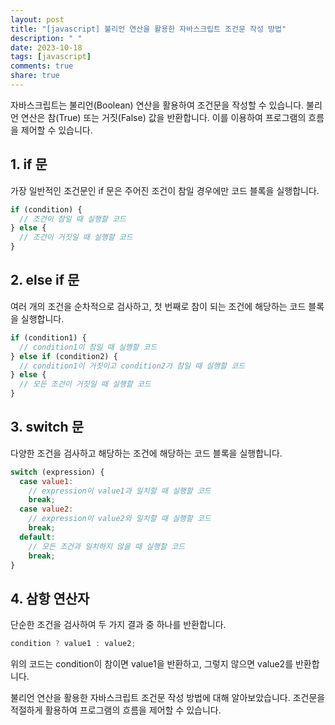 ```yaml
---
layout: post
title: "[javascript] 불리언 연산을 활용한 자바스크립트 조건문 작성 방법"
description: " "
date: 2023-10-18
tags: [javascript]
comments: true
share: true
---
```


자바스크립트는 불리언(Boolean) 연산을 활용하여 조건문을 작성할 수 있습니다. 불리언 연산은 참(True) 또는 거짓(False) 값을 반환합니다. 이를 이용하여 프로그램의 흐름을 제어할 수 있습니다.

## 1. if 문

가장 일반적인 조건문인 if 문은 주어진 조건이 참일 경우에만 코드 블록을 실행합니다.

```javascript
if (condition) {
  // 조건이 참일 때 실행할 코드
} else {
  // 조건이 거짓일 때 실행할 코드
}
```

## 2. else if 문

여러 개의 조건을 순차적으로 검사하고, 첫 번째로 참이 되는 조건에 해당하는 코드 블록을 실행합니다.

```javascript
if (condition1) {
  // condition1이 참일 때 실행할 코드
} else if (condition2) {
  // condition1이 거짓이고 condition2가 참일 때 실행할 코드
} else {
  // 모든 조건이 거짓일 때 실행할 코드
}
```

## 3. switch 문

다양한 조건을 검사하고 해당하는 조건에 해당하는 코드 블록을 실행합니다.

```javascript
switch (expression) {
  case value1:
    // expression이 value1과 일치할 때 실행할 코드
    break;
  case value2:
    // expression이 value2와 일치할 때 실행할 코드
    break;
  default:
    // 모든 조건과 일치하지 않을 때 실행할 코드
    break;
}
```

## 4. 삼항 연산자

단순한 조건을 검사하여 두 가지 결과 중 하나를 반환합니다.

```javascript
condition ? value1 : value2;
```

위의 코드는 condition이 참이면 value1을 반환하고, 그렇지 않으면 value2를 반환합니다.

불리언 연산을 활용한 자바스크립트 조건문 작성 방법에 대해 알아보았습니다. 조건문을 적절하게 활용하여 프로그램의 흐름을 제어할 수 있습니다.